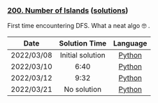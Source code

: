 ### [200. Number of Islands](https://leetcode.com/problems/number-of-islands/) ([solutions](https://github.com/pete-debiase/Comprog/blob/main/Solutions/200.%20Number%20of%20Islands/))
First time encountering DFS. What a neat algo 🤓 .

|    Date    |  Solution Time   |                                                              Language                                                              |
|:----------:|:----------------:|:----------------------------------------------------------------------------------------------------------------------------------:|
| 2022/03/08 | Initial solution |      [Python](https://github.com/pete-debiase/Comprog/blob/main/Solutions/200.%20Number%20of%20Islands/number_of_islands.py)       |
| 2022/03/10 |       6:40       | [Python](https://github.com/pete-debiase/Comprog/blob/main/Solutions/200.%20Number%20of%20Islands/number_of_islands_2022-03-10.py) |
| 2022/03/12 |       9:32       | [Python](https://github.com/pete-debiase/Comprog/blob/main/Solutions/200.%20Number%20of%20Islands/number_of_islands_2022-03-12.py) |
| 2022/03/21 |   No solution    | [Python](https://github.com/pete-debiase/Comprog/blob/main/Solutions/200.%20Number%20of%20Islands/number_of_islands_2022-03-21.py) |
